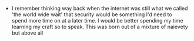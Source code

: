 - I remember thinking way back when the internet was still what we called 'the world wide wait' that security would be something I'd need to spend more time on at a later time. I would be better spending my time learning my craft so to speak. This was born out of a mixture of naievety but above all